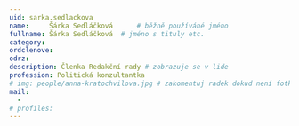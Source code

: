 ```yaml
---
uid: sarka.sedlackova
name:     Šárka Sedláčková  	# běžně používáné jméno
fullname: Šárka Sedláčková 	# jméno s tituly etc.
category:
ordclenove: 
odrz: 
description: Členka Redakční rady # zobrazuje se v lide
profession: Politická konzultantka
# img: people/anna-kratochvilova.jpg # zakomentuj radek dokud není fotka
mail:
  - 
# profiles:
---
```

